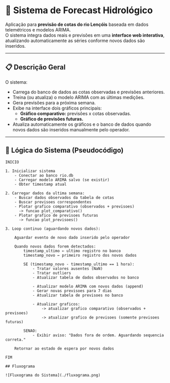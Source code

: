 # 🌊 Sistema de Forecast Hidrológico 

Aplicação para **previsão de cotas do rio Lençóis** baseada em dados telemétricos e modelos ARIMA.  
O sistema integra dados reais e previsões em uma **interface web interativa**, atualizando automaticamente as séries conforme novos dados são inseridos.

---

## 📋 Descrição Geral

O sistema:
- Carrega do banco de dados as cotas observadas e previsões anteriores.
- Treina (ou atualiza) o modelo ARIMA com as últimas medições.
- Gera previsões para a próxima semana.
- Exibe na interface dois gráficos principais:
  - **Gráfico comparativo:** previsões x cotas observadas.
  - **Gráfico de previsões futuras.**
- Atualiza automaticamente os gráficos e o banco de dados quando novos dados são inseridos manualmente pelo operador.

---

## 🧠 Lógica do Sistema (Pseudocódigo)

```text
INICIO

1. Inicializar sistema
    - Conectar ao banco rio.db
    - Carregar modelo ARIMA salvo (se existir)
    - Obter timestamp atual

2. Carregar dados da ultima semana:
    - Buscar dados observados da tabela de cotas
    - Buscar previsoes correspondentes
    - Plotar grafico comparativo (observados + previsoes)
      -> funcao plot_comparativo()
    - Plotar grafico de previsoes futuras
      -> funcao plot_previsoes()

3. Loop continuo (aguardando novos dados):

    Aguardar evento de novo dado inserido pelo operador

    Quando novos dados forem detectados:
        timestamp_ultimo ← ultimo registro no banco
        timestamp_novo ← primeiro registro dos novos dados

        SE (timestamp_novo - timestamp_ultimo == 1 hora):
            - Tratar valores ausentes (NaN)
            - Tratar outliers
            - Atualizar tabela de dados observados no banco

            - Atualizar modelo ARIMA com novos dados (append)
            - Gerar novas previsoes para 7 dias
            - Atualizar tabela de previsoes no banco

            - Atualizar graficos:
                -> atualizar grafico comparativo (observados + previsoes)
                -> atualizar grafico de previsoes (somente previsoes futuras)

        SENAO:
            - Exibir aviso: "Dados fora de ordem. Aguardando sequencia correta."

    Retornar ao estado de espera por novos dados

FIM

## Fluxograma

![Fluxograma do Sistema](./fluxograma.png)
